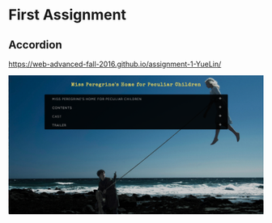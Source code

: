 # First Assignment

## Accordion

https://web-advanced-fall-2016.github.io/assignment-1-YueLin/


![Alt text](/src/ScreenShot1.png?raw=true "screenShot")
